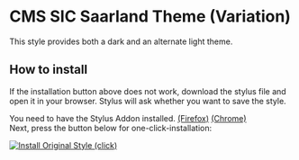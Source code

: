 # CMS SIC Saarland Theme (Variation)

This style provides both a dark and an alternate light theme.

## How to install

If the installation button above does not work, download the stylus file and open it in your browser. Stylus will ask whether you want to save the style.

You need to have the Stylus Addon installed. [(Firefox)] [(Chrome)]  
Next, press the button below for one-click-installation:  

[![Install Original Style (click)](https://img.shields.io/badge/Install%20directly%20with-Stylus-238b8b.svg)](https://github.com/david-prv/stylus_cms-sic-saarland-theme/blob/main/cms-sic-saarland.user.styl)

[(Firefox)]: https://addons.mozilla.org/en-US/firefox/addon/styl-us/
[(Chrome)]: https://chrome.google.com/webstore/detail/stylus/clngdbkpkpeebahjckkjfobafhncgmne
